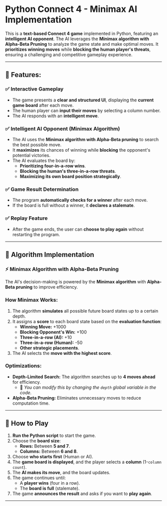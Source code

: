 # **Python Connect 4 - Minimax AI Implementation**

This is a **text-based Connect 4 game** implemented in Python, featuring an **intelligent AI opponent**. The AI leverages the **Minimax algorithm with Alpha-Beta Pruning** to analyze the game state and make optimal moves. It **prioritizes winning moves** while **blocking the human player's threats**, ensuring a challenging and competitive gameplay experience.

---

## **🔹 Features:**

### ✅ **Interactive Gameplay**
- The game presents a **clear and structured UI**, displaying the **current game board** after each move.
- The human player can **input their moves** by selecting a column number.
- The AI responds with an **intelligent move**.

### ✅ **Intelligent AI Opponent (Minimax Algorithm)**
- The AI uses the **Minimax algorithm with Alpha-Beta pruning** to search the best possible move.
- It **maximizes** its chances of winning while **blocking** the opponent's potential victories.
- The AI evaluates the board by:
  - **Prioritizing four-in-a-row wins**.
  - **Blocking the human's three-in-a-row threats**.
  - **Maximizing its own board position strategically**.

### ✅ **Game Result Determination**
- The program **automatically checks for a winner** after each move.
- If the board is full without a winner, it **declares a stalemate**.

### ✅ **Replay Feature**
- After the game ends, the user can **choose to play again** without restarting the program.

---

## **🔹 Algorithm Implementation**
### **⚡ Minimax Algorithm with Alpha-Beta Pruning**
The AI's decision-making is powered by the **Minimax algorithm** with **Alpha-Beta pruning** to improve efficiency.

### **How Minimax Works:**
1. The algorithm **simulates** all possible future board states up to a certain depth.
2. It assigns a **score** to each board state based on the **evaluation function**:
   - **Winning Move:** +1000
   - **Blocking Opponent's Win:** +100
   - **Three-in-a-row (AI):** +10
   - **Three-in-a-row (Human):** -50
   - **Other strategic placements**.
3. The AI selects the **move with the highest score**.

### **Optimizations:**
- **Depth-Limited Search:** The algorithm searches up to **4 moves ahead** for efficiency.
  - 🔹 *You can modify this by changing the `depth` global variable in the code.*
- **Alpha-Beta Pruning:** Eliminates unnecessary moves to reduce computation time.

---

## **🔹 How to Play**
1. **Run the Python script** to start the game.
2. Choose the **board size**:
   - **Rows:** Between **5 and 7**.
   - **Columns:** Between **6 and 8**.
3. Choose **who starts first** (Human or AI).
4. The **game board is displayed**, and the player selects a **column** (1-`column count`).
5. The **AI makes its move**, and the board updates.
6. The game continues until:
   - A **player wins** (four in a row).
   - The **board is full** (stalemate).
7. The game **announces the result** and asks if you want to **play again**.

---